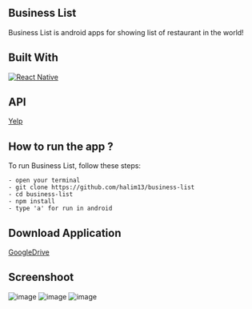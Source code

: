 ## Business List
Business List is android apps for showing list of restaurant in the world! 

## Built With
[![React Native](https://img.shields.io/badge/ReactNative-0.71.11-blue.svg?style=rounded-square)](https://reactnative.dev/)

## API
[Yelp](https://docs.developer.yelp.com/reference/v3_business_search)

## How to run the app ?
To run Business List, follow these steps:
```
- open your terminal
- git clone https://github.com/halim13/business-list
- cd business-list
- npm install
- type 'a' for run in android
```

## Download Application
[GoogleDrive](https://drive.google.com/file/d/1bPuv6O40EWgu9vSYwvWg8aRkYrjuw-fG/view?usp=drive_link)

## Screenshoot
![image](https://github.com/halim13/business-list/assets/11336853/3df20caf-a317-41da-9d41-8514f8a1a598)
![image](https://github.com/halim13/business-list/assets/11336853/c054935e-e54d-4299-a706-273fbb8a74a9)
![image](https://github.com/halim13/business-list/assets/11336853/ae3a3865-71a0-4042-8c9d-dff506f4a2ae)


